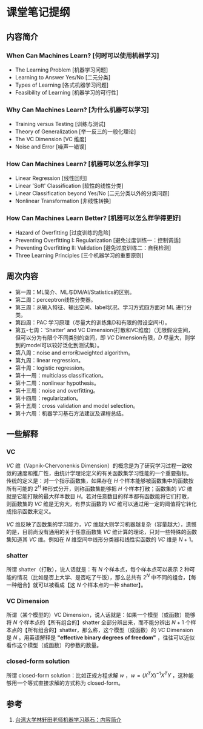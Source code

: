 # 课堂笔记提纲

## 内容简介

### When Can Machines Learn? [何时可以使用机器学习]

- The Learning Problem [机器学习问题]
- Learning to Answer Yes/No [二元分类]
- Types of Learning [各式机器学习问题]
- Feasibility of Learning [机器学习的可行性]

### Why Can Machines Learn? [为什么机器可以学习]

- Training versus Testing [训练与测试]
- Theory of Generalization [举一反三的一般化理论]
- The VC Dimension [VC 维度]
- Noise and Error [噪声一错误]

### How Can Machines Learn? [机器可以怎么样学习]

- Linear Regression [线性回归]
- Linear 'Soft' Classification [软性的线性分类]
- Linear Classification beyond Yes/No [二元分类以外的分类问题]
- Nonlinear Transformation [非线性转换]

### How Can Machines Learn Better? [机器可以怎么样学得更好]

- Hazard of Overfitting [过度训练的危险]
- Preventing Overfitting I: Regularization [避免过度训练一：控制调适]
- Preventing Overfitting II: Validation [避免过度训练二：自我检测]
- Three Learning Principles [三个机器学习的重要原则]

## 周次内容

- 第一周：ML简介、ML与DM/AI/Statistics的区别。
- 第二周：perceptron线性分类器。
- 第三周：从输入特征、输出空间、label状况、学习方式四方面对 ML 进行分类。
- 第四周：PAC 学习原理（尽量大的训练集D和有限的假设空间H）。
- 第五-七周：'Shatter' and VC Dimension(打散和VC维度)（无限假设空间，但可以分为有限个不同类别的空间，即 ${VC}$ Dimension有限，${D}$ 尽量大，则学到的model可以较好泛化到测试集）。
- 第八周：noise and error和weighted algorithm。
- 第九周：linear regression。
- 第十周：logistic regression。
- 第十一周：multiclass classification。
- 第十二周：nonlinear hypothesis。
- 第十三周：noise and overfitting。
- 第十四周：regularization。
- 第十五周：cross validation and model selection。
- 第十六周：机器学习基石方法建议及课程总结。

## 一些解释

### VC

${VC}$ 维（Vapnik-Chervonenkis Dimension）的概念是为了研究学习过程一致收敛的速度和推广性，由统计学理论定义的有关函数集学习性能的一个重要指标。
传统的定义是：对一个指示函数集，如果存在 ${H}$ 个样本能够被函数集中的函数按所有可能的 ${2^H}$ 种形式分开，则称函数集能够把 ${H}$ 个样本打散；函数集的 ${VC}$ 维就是它能打散的最大样本数目 ${H}$。若对任意数目的样本都有函数能将它们打散，则函数集的 ${VC}$ 维是无穷大，有界实函数的 ${VC}$ 维可以通过用一定的阈值将它转化成指示函数来定义。

${VC}$ 维反映了函数集的学习能力，${VC}$ 维越大则学习机器越复杂（容量越大），遗憾的是，目前尚没有通用的关于任意函数集 ${VC}$ 维计算的理论，只对一些特殊的函数集知道其 ${VC}$ 维。例如在 ${N}$ 维空间中线形分类器和线性实函数的 ${VC}$ 维是 ${N+1}$。

### shatter

所谓 shatter（打散），说人话就是：有 ${N}$ 个样本点，每个样本点可以表示 ${2}$ 种可能的情况（比如是否上大学、是否吃了午饭），那么总共有 ${2^{N}}$ 中不同的组合，【每一种组合】就可以被看成【这 ${N}$ 个样本点的一种 shatter】。

### VC Dimension

所谓（某个模型的）VC Dimension，说人话就是：如果一个模型（或函数）能够将 ${N}$ 个样本点的【所有组合的】shatter 全部分辨出来，而不能分辨出 ${N+1}$ 个样本点的【所有组合的】shatter，那么称，这个模型（或函数）的 ${VC}$ Dimension是 ${N}$ 。用英语解释是 **"effective binary degrees of freedom"** ，往往可以近似看作这个模型（或函数）的参数的数量。

### closed-form solution

所谓 closed-form solution：比如正规方程求解 ${w}$ ，${w = (X^TX)^{-1}X^T Y}$ ，这种能够用一个等式直接求解的方式称为 closed-form。

## 参考

1. [台湾大学林轩田老师机器学习基石：内容简介](http://blog.csdn.net/mmc2015/article/details/50689626)